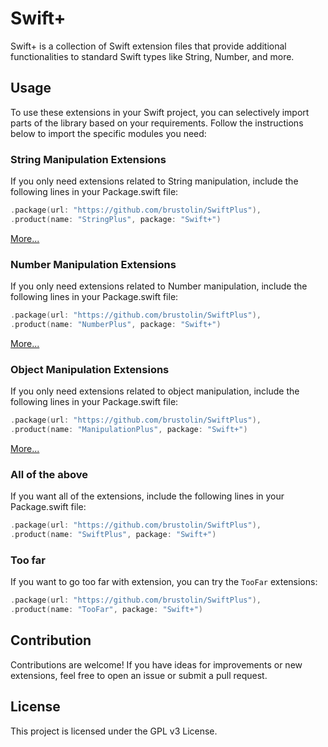 # Swift+

Swift+ is a collection of Swift extension files that provide additional functionalities to standard Swift types like String, Number, and more.

## Usage

To use these extensions in your Swift project, you can selectively import parts of the library based on your requirements. Follow the instructions below to import the specific modules you need:

### String Manipulation Extensions
If you only need extensions related to String manipulation, include the following lines in your Package.swift file:

```swift
.package(url: "https://github.com/brustolin/SwiftPlus"),
.product(name: "StringPlus", package: "Swift+")
```
[More...](Sources/StringPlus)


### Number Manipulation Extensions
If you only need extensions related to Number manipulation, include the following lines in your Package.swift file:

```swift
.package(url: "https://github.com/brustolin/SwiftPlus"),
.product(name: "NumberPlus", package: "Swift+")
```
[More...](Sources/NumberPlus)

### Object Manipulation Extensions
If you only need extensions related to object manipulation, include the following lines in your Package.swift file:

```swift
.package(url: "https://github.com/brustolin/SwiftPlus"),
.product(name: "ManipulationPlus", package: "Swift+")
```

[More...](Sources/ManipulationPlus)

### All of the above
If you want all of the extensions, include the following lines in your Package.swift file:
```swift
.package(url: "https://github.com/brustolin/SwiftPlus"),
.product(name: "SwiftPlus", package: "Swift+")
```

### Too far
If you want to go too far with extension, you can try the `TooFar` extensions:
```swift
.package(url: "https://github.com/brustolin/SwiftPlus"),
.product(name: "TooFar", package: "Swift+")
```

## Contribution

Contributions are welcome! If you have ideas for improvements or new extensions, feel free to open an issue or submit a pull request.

## License

This project is licensed under the GPL v3 License.
